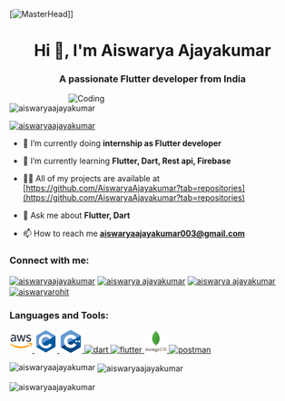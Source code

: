 

[![MasterHead](https://miro.medium.com/v2/resize:fit:1400/1*ufaAUFXK2GMI3YkPlL1aFg.gif)]]
<h1 align="center">Hi 👋, I'm Aiswarya Ajayakumar</h1>
<h3 align="center">A passionate Flutter developer from India</h3>
<img align="right" alt="Coding" width="400" src="https://cdn.dribbble.com/users/1364029/screenshots/16093268/media/68e82a7fb4904614a9066d6b540c14b2.gif"

<p align="left"> <img src="https://komarev.com/ghpvc/?username=aiswaryaajayakumar&label=Profile%20views&color=0e75b6&style=flat" alt="aiswaryaajayakumar" /> </p>

<p align="left"> <a href="https://github.com/ryo-ma/github-profile-trophy"><img src="https://github-profile-trophy.vercel.app/?username=aiswaryaajayakumar" alt="aiswaryaajayakumar" /></a> </p>

- 🔭 I’m currently doing **internship as Flutter developer**

- 🌱 I’m currently learning **Flutter, Dart, Rest api, Firebase**

- 👨‍💻 All of my projects are available at [https://github.com/AiswaryaAjayakumar?tab=repositories](https://github.com/AiswaryaAjayakumar?tab=repositories)

- 💬 Ask me about **Flutter, Dart**

- 📫 How to reach me **aiswaryaajayakumar003@gmail.com**

<h3 align="left">Connect with me:</h3>
<p align="left">
<a href="https://linkedin.com/in/aiswaryaajayakumar" target="blank"><img align="center" src="https://raw.githubusercontent.com/rahuldkjain/github-profile-readme-generator/master/src/images/icons/Social/linked-in-alt.svg" alt="aiswaryaajayakumar" height="30" width="40" /></a>
<a href="https://fb.com/aiswarya ajayakumar" target="blank"><img align="center" src="https://raw.githubusercontent.com/rahuldkjain/github-profile-readme-generator/master/src/images/icons/Social/facebook.svg" alt="aiswarya ajayakumar" height="30" width="40" /></a>
<a href="https://instagram.com/aiswarya ajayakumar" target="blank"><img align="center" src="https://raw.githubusercontent.com/rahuldkjain/github-profile-readme-generator/master/src/images/icons/Social/instagram.svg" alt="aiswarya ajayakumar" height="30" width="40" /></a>
<a href="https://dribbble.com/aiswaryarohit" target="blank"><img align="center" src="https://raw.githubusercontent.com/rahuldkjain/github-profile-readme-generator/master/src/images/icons/Social/dribbble.svg" alt="aiswaryarohit" height="30" width="40" /></a>
</p>

<h3 align="left">Languages and Tools:</h3>
<p align="left"> <a href="https://aws.amazon.com" target="_blank" rel="noreferrer"> <img src="https://raw.githubusercontent.com/devicons/devicon/master/icons/amazonwebservices/amazonwebservices-original-wordmark.svg" alt="aws" width="40" height="40"/> </a> <a href="https://www.cprogramming.com/" target="_blank" rel="noreferrer"> <img src="https://raw.githubusercontent.com/devicons/devicon/master/icons/c/c-original.svg" alt="c" width="40" height="40"/> </a> <a href="https://www.w3schools.com/cpp/" target="_blank" rel="noreferrer"> <img src="https://raw.githubusercontent.com/devicons/devicon/master/icons/cplusplus/cplusplus-original.svg" alt="cplusplus" width="40" height="40"/> </a> <a href="https://dart.dev" target="_blank" rel="noreferrer"> <img src="https://www.vectorlogo.zone/logos/dartlang/dartlang-icon.svg" alt="dart" width="40" height="40"/> </a> <a href="https://flutter.dev" target="_blank" rel="noreferrer"> <img src="https://www.vectorlogo.zone/logos/flutterio/flutterio-icon.svg" alt="flutter" width="40" height="40"/> </a> <a href="https://www.mongodb.com/" target="_blank" rel="noreferrer"> <img src="https://raw.githubusercontent.com/devicons/devicon/master/icons/mongodb/mongodb-original-wordmark.svg" alt="mongodb" width="40" height="40"/> </a> <a href="https://postman.com" target="_blank" rel="noreferrer"> <img src="https://www.vectorlogo.zone/logos/getpostman/getpostman-icon.svg" alt="postman" width="40" height="40"/> </a> </p>

<p><img align="left" src="https://github-readme-stats.vercel.app/api/top-langs?username=aiswaryaajayakumar&show_icons=true&locale=en&layout=compact" alt="aiswaryaajayakumar" /></p>

<p>&nbsp;<img align="center" src="https://github-readme-stats.vercel.app/api?username=aiswaryaajayakumar&show_icons=true&locale=en" alt="aiswaryaajayakumar" /></p>

<p><img align="center" src="https://github-readme-streak-stats.herokuapp.com/?user=aiswaryaajayakumar&" alt="aiswaryaajayakumar" /></p>
